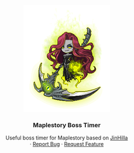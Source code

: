 <a name="readme-top"></a>
<br />
<div align="center">
  <a href="https://github.com/davipk/maple-boss-timer">
    <img src="images/logo.png" alt="Logo">
  </a>

<h3 align="center">Maplestory Boss Timer</h3>

  <p align="center">
    Useful boss timer for Maplestory based on 
    <a href="https://github.com/rnjsxorwns12/JinHilla">JinHilla</a>
    <br />
    ·
    <a href="https://github.com/davipk/maple-boss-timer/issues">Report Bug</a>
    ·
    <a href="https://github.com/davipk/maple-boss-timer/issues">Request Feature</a>
  </p>
</div>
